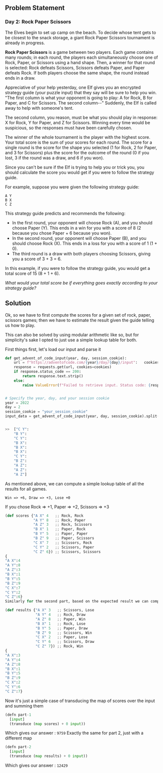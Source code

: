 ## Problem Statement
### Day 2: Rock Paper Scissors 

The Elves begin to set up camp on the beach. To decide whose tent gets to be closest to the snack storage, a giant Rock Paper Scissors tournament is already in progress.

**Rock Paper Scissors** is a game between two players. Each game contains many rounds; in each round, the players each simultaneously choose one of Rock, Paper, or Scissors using a hand shape. Then, a winner for that round is selected: Rock defeats Scissors, Scissors defeats Paper, and Paper defeats Rock. If both players choose the same shape, the round instead ends in a draw.

Appreciative of your help yesterday, one Elf gives you an encrypted strategy guide (your puzzle input) that they say will be sure to help you win. "The first column is what your opponent is going to play: A for Rock, B for Paper, and C for Scissors. The second column--" Suddenly, the Elf is called away to help with someone's tent.

The second column, you reason, must be what you should play in response: X for Rock, Y for Paper, and Z for Scissors. Winning every time would be suspicious, so the responses must have been carefully chosen.

The winner of the whole tournament is the player with the highest score. Your total score is the sum of your scores for each round. The score for a single round is the score for the shape you selected (1 for Rock, 2 for Paper, and 3 for Scissors) plus the score for the outcome of the round (0 if you lost, 3 if the round was a draw, and 6 if you won).

Since you can't be sure if the Elf is trying to help you or trick you, you should calculate the score you would get if you were to follow the strategy guide.

For example, suppose you were given the following strategy guide:
```properties
A Y
B X
C Z
```
This strategy guide predicts and recommends the following:

- In the first round, your opponent will choose Rock (A), and you should choose Paper (Y). This ends in a win for you with a score of 8 (2 because you chose Paper + 6 because you won).
- In the second round, your opponent will choose Paper (B), and you should choose Rock (X). This ends in a loss for you with a score of 1 (1 + 0).
- The third round is a draw with both players choosing Scissors, giving you a score of 3 + 3 = 6.

In this example, if you were to follow the strategy guide, you would get a total score of 15 (8 + 1 + 6).

*What would your total score be if everything goes exactly according to your strategy guide?*

## Solution

Ok, so we have to first compute the scores for a given set of rock, paper, scissors games; then we have to estimate the result given the guide telling us how to play.

This can also be solved by using modular arithmetic like so, but for simplicity's sake I opted to just use a simple lookup table for both.

First things first, let's load our input and parse it
```py
def get_advent_of_code_input(year, day, session_cookie):
    url = f"https://adventofcode.com/{year}/day/{day}/input":   cookies = {"session": session_cookie}
    response = requests.get(url, cookies=cookies)
    if response.status_code == 200:
        return response.text.strip()
    else:
        raise ValueError(f"Failed to retrieve input. Status code: {response.status_code}")


# Specify the year, day, and your session cookie
year = 2022
day = 2
session_cookie = "your_session_cookie"
input_data = get_advent_of_code_input(year, day, session_cookie).split("\n")


>>  ["C Y":
    "B Y":   
    "C Y":   
    "B X":   
    "B X":   
    "B X":   
    "C Y":   
    "B Z":   
    "A Z":   
    "A Z":   
    "A Z"]
```

As mentioned above, we can compute a simple lookup table of all the results for all games.

```properties
Win => +6, Draw => +3, Lose +0
```
If you chose Rock => +1, Paper => +2, Scissors => +3
```py
(def scores {"A X" 4   ;; Rock, Rock
             "A Y" 8   ;; Rock, Paper
             "A Z" 3   ;; Rock, Scissors
             "B X" 1   ;; Paper, Rock
             "B Y" 5   ;; Paper, Paper
             "B Z" 9   ;; Paper, Scissors
             "C X" 7   ;; Scissors, Rock
             "C Y" 2   ;; Scissors, Paper
             "C Z" 6}) ;; Scissors, Scissors
{
"A X":4 
"A Y":8 
"A Z":3 
"B X":1 
"B Y":5 
"B Z":9 
"C X":7 
"C Y":2 
"C Z":6}
Similarly for the second part, based on the expected result we can compute what the score would be

(def results {"A X" 3   ;; Scissors, Lose
              "A Y" 4   ;; Rock, Draw
              "A Z" 8   ;; Paper, Win
              "B X" 1   ;; Rock, Lose
              "B Y" 5   ;; Paper, Draw
              "B Z" 9   ;; Scissors, Win
              "C X" 2   ;; Paper, Lose
              "C Y" 6   ;; Scissors, Draw
              "C Z" 7}) ;; Rock, Win
{
"A X":3 
"A Y":4 
"A Z":8 
"B X":1 
"B Y":5 
"B Z":9 
"C X":2 
"C Y":6 
"C Z":7}
```
Now it's just a simple case of transducing the map of scores over the input and summing them
```py
(defn part-1
  [input]
  (transduce (map scores) + 0 input))
```
Which gives our answer : `9759`
Exactly the same for part 2, just with a different map
```py
(defn part-2
  [input]
  (transduce (map results) + 0 input))
```

Which gives our answer : `12429`